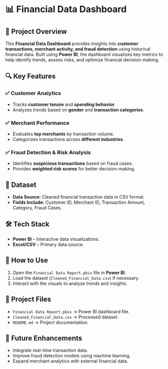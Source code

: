 
# 📊 Financial Data Dashboard

## 📝 Project Overview
This **Financial Data Dashboard** provides insights into **customer transactions, merchant activity, and fraud detection** using historical financial data. Built using **Power BI**, the dashboard visualizes key metrics to help identify trends, assess risks, and optimize financial decision-making.

## 🔍 Key Features

### ✅ Customer Analytics
- Tracks **customer tenure** and **spending behavior**.
- Analyzes trends based on **gender** and **transaction categories**.

### ✅ Merchant Performance
- Evaluates **top merchants** by transaction volume.
- Categorizes transactions across **different industries**.

### ✅ Fraud Detection & Risk Analysis
- Identifies **suspicious transactions** based on fraud cases.
- Provides **weighted risk scores** for better decision-making.

## 💾 Dataset
- **Data Source:** Cleaned financial transaction data in CSV format.
- **Fields Include:** Customer ID, Merchant ID, Transaction Amount, Category, Fraud Cases.

## 🛠️ Tech Stack
- **Power BI** – Interactive data visualizations.
- **Excel/CSV** – Primary data source.

## 🚀 How to Use
1. Open the `Financial Data Report.pbix` file in **Power BI**.
2. Load the dataset (`Cleaned_Financial_Data.csv`) if necessary.
3. Interact with the visuals to analyze trends and insights.

## 📂 Project Files
- `Financial Data Report.pbix` → Power BI dashboard file.
- `Cleaned_Financial_Data.csv` → Processed dataset.
- `README.md` → Project documentation.

## 📌 Future Enhancements
- Integrate real-time transaction data.
- Improve fraud detection models using machine learning.
- Expand merchant analytics with external financial data.


